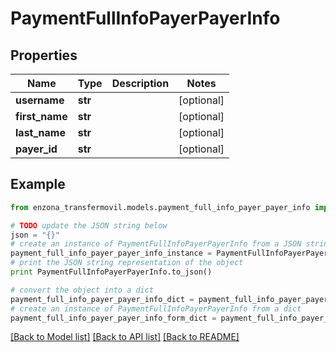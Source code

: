# PaymentFullInfoPayerPayerInfo


## Properties
Name | Type | Description | Notes
------------ | ------------- | ------------- | -------------
**username** | **str** |  | [optional] 
**first_name** | **str** |  | [optional] 
**last_name** | **str** |  | [optional] 
**payer_id** | **str** |  | [optional] 

## Example

```python
from enzona_transfermovil.models.payment_full_info_payer_payer_info import PaymentFullInfoPayerPayerInfo

# TODO update the JSON string below
json = "{}"
# create an instance of PaymentFullInfoPayerPayerInfo from a JSON string
payment_full_info_payer_payer_info_instance = PaymentFullInfoPayerPayerInfo.from_json(json)
# print the JSON string representation of the object
print PaymentFullInfoPayerPayerInfo.to_json()

# convert the object into a dict
payment_full_info_payer_payer_info_dict = payment_full_info_payer_payer_info_instance.to_dict()
# create an instance of PaymentFullInfoPayerPayerInfo from a dict
payment_full_info_payer_payer_info_form_dict = payment_full_info_payer_payer_info.from_dict(payment_full_info_payer_payer_info_dict)
```
[[Back to Model list]](../README.md#documentation-for-models) [[Back to API list]](../README.md#documentation-for-api-endpoints) [[Back to README]](../README.md)


